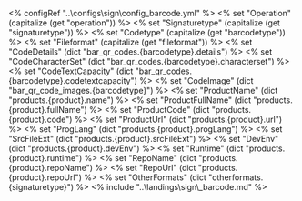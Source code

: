 <% configRef "..\\configs\\sign\\config_barcode.yml" %>
<% set "Operation" (capitalize (get "operation")) %>
<% set "Signaturetype" (capitalize (get "signaturetype")) %>
<% set "Codetype" (capitalize (get "barcodetype")) %>
<% set "Fileformat" (capitalize (get "fileformat")) %>
<% set "CodeDetails" (dict "bar_qr_codes.{barcodetype}.details") %>
<% set "CodeCharacterSet" (dict "bar_qr_codes.{barcodetype}.characterset") %>
<% set "CodeTextCapacity" (dict "bar_qr_codes.{barcodetype}.codetextcapacity") %>
<% set "CodeImage" (dict "bar_qr_code_images.{barcodetype}") %>
<% set "ProductName" (dict "products.{product}.name") %>
<% set "ProductFullName" (dict "products.{product}.fullName") %>
<% set "ProductCode" (dict "products.{product}.code") %>
<% set "ProductUrl" (dict "products.{product}.url") %>
<% set "ProgLang" (dict "products.{product}.progLang") %>
<% set "SrcFileExt" (dict "products.{product}.srcFileExt") %>
<% set "DevEnv" (dict "products.{product}.devEnv") %>
<% set "Runtime" (dict "products.{product}.runtime") %>
<% set "RepoName" (dict "products.{product}.repoName") %>
<% set "RepoUrl" (dict "products.{product}.repoUrl") %>
<% set "OtherFormats" (dict "otherformats.{signaturetype}") %>
<% include "..\\landings\\sign\\_barcode.md" %>